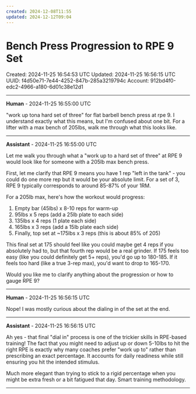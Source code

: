 ```yaml
---
created: 2024-12-08T11:55
updated: 2024-12-12T09:04
---
```

# Bench Press Progression to RPE 9 Set

Created: 2024-11-25 16:54:53 UTC
Updated: 2024-11-25 16:56:15 UTC
UUID: f4d50e71-7e44-4252-847b-285a3219794c
Account: 912bd4f0-edc2-4966-a180-6d01c38e12d1

---

**Human** - 2024-11-25 16:55:00 UTC

"work up tona hard set of three" for flat barbell bench press at rpe 9. I understand exactly what this means, but I'm confused about one bit. For a lifter with a max bench of 205lbs, walk me through what this looks like.

---

**Assistant** - 2024-11-25 16:55:00 UTC

 Let me walk you through what a "work up to a hard set of three" at RPE 9 would look like for someone with a 205lb max bench press.

First, let me clarify that RPE 9 means you have 1 rep "left in the tank" - you could do one more rep but it would be your absolute limit. For a set of 3, RPE 9 typically corresponds to around 85-87% of your 1RM.

For a 205lb max, here's how the workout would progress:

1. Empty bar (45lbs) x 8-10 reps for warm-up
2. 95lbs x 5 reps (add a 25lb plate to each side)
3. 135lbs x 4 reps (1 plate each side)
4. 165lbs x 3 reps (add a 15lb plate each side)
5. Finally, top set at ~175lbs x 3 reps (this is about 85% of 205)

This final set at 175 should feel like you could maybe get 4 reps if you absolutely had to, but that fourth rep would be a real grinder. If 175 feels too easy (like you could definitely get 5+ reps), you'd go up to 180-185. If it feels too hard (like a true 3-rep max), you'd want to drop to 165-170.

Would you like me to clarify anything about the progression or how to gauge RPE 9?

---

**Human** - 2024-11-25 16:56:15 UTC

Nope! I was mostly curious about the dialing in of the set at the end.

---

**Assistant** - 2024-11-25 16:56:15 UTC

 Ah yes - that final "dial in" process is one of the trickier skills in RPE-based training! The fact that you might need to adjust up or down 5-10lbs to hit the right RPE is exactly why many coaches prefer "work up to" rather than prescribing an exact percentage. It accounts for daily readiness while still ensuring you hit the intended stimulus.

Much more elegant than trying to stick to a rigid percentage when you might be extra fresh or a bit fatigued that day. Smart training methodology.

---

